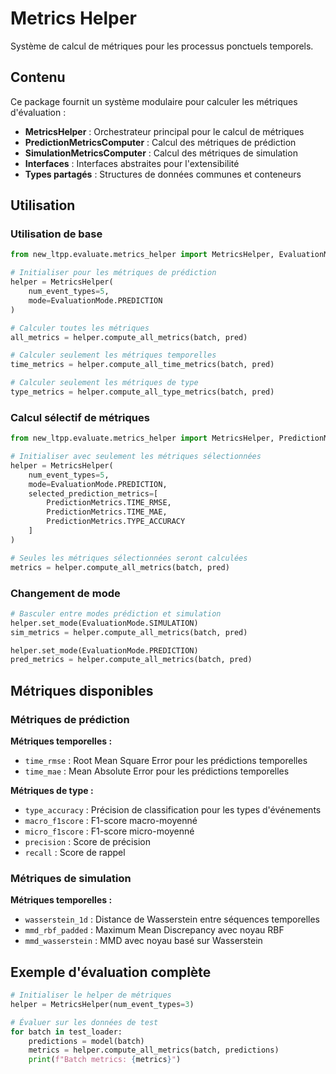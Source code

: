 # Metrics Helper

Système de calcul de métriques pour les processus ponctuels temporels.

## Contenu

Ce package fournit un système modulaire pour calculer les métriques d'évaluation :

- **MetricsHelper** : Orchestrateur principal pour le calcul de métriques
- **PredictionMetricsComputer** : Calcul des métriques de prédiction
- **SimulationMetricsComputer** : Calcul des métriques de simulation
- **Interfaces** : Interfaces abstraites pour l'extensibilité
- **Types partagés** : Structures de données communes et conteneurs

## Utilisation

### Utilisation de base

```python
from new_ltpp.evaluate.metrics_helper import MetricsHelper, EvaluationMode

# Initialiser pour les métriques de prédiction
helper = MetricsHelper(
    num_event_types=5,
    mode=EvaluationMode.PREDICTION
)

# Calculer toutes les métriques
all_metrics = helper.compute_all_metrics(batch, pred)

# Calculer seulement les métriques temporelles
time_metrics = helper.compute_all_time_metrics(batch, pred)

# Calculer seulement les métriques de type
type_metrics = helper.compute_all_type_metrics(batch, pred)
```

### Calcul sélectif de métriques

```python
from new_ltpp.evaluate.metrics_helper import MetricsHelper, PredictionMetrics

# Initialiser avec seulement les métriques sélectionnées
helper = MetricsHelper(
    num_event_types=5,
    mode=EvaluationMode.PREDICTION,
    selected_prediction_metrics=[
        PredictionMetrics.TIME_RMSE,
        PredictionMetrics.TIME_MAE,
        PredictionMetrics.TYPE_ACCURACY
    ]
)

# Seules les métriques sélectionnées seront calculées
metrics = helper.compute_all_metrics(batch, pred)
```

### Changement de mode

```python
# Basculer entre modes prédiction et simulation
helper.set_mode(EvaluationMode.SIMULATION)
sim_metrics = helper.compute_all_metrics(batch, pred)

helper.set_mode(EvaluationMode.PREDICTION)
pred_metrics = helper.compute_all_metrics(batch, pred)
```

## Métriques disponibles

### Métriques de prédiction

**Métriques temporelles :**
- `time_rmse` : Root Mean Square Error pour les prédictions temporelles
- `time_mae` : Mean Absolute Error pour les prédictions temporelles

**Métriques de type :**
- `type_accuracy` : Précision de classification pour les types d'événements
- `macro_f1score` : F1-score macro-moyenné
- `micro_f1score` : F1-score micro-moyenné
- `precision` : Score de précision
- `recall` : Score de rappel

### Métriques de simulation

**Métriques temporelles :**
- `wasserstein_1d` : Distance de Wasserstein entre séquences temporelles
- `mmd_rbf_padded` : Maximum Mean Discrepancy avec noyau RBF
- `mmd_wasserstein` : MMD avec noyau basé sur Wasserstein

## Exemple d'évaluation complète

```python
# Initialiser le helper de métriques
helper = MetricsHelper(num_event_types=3)

# Évaluer sur les données de test
for batch in test_loader:
    predictions = model(batch)
    metrics = helper.compute_all_metrics(batch, predictions)
    print(f"Batch metrics: {metrics}")
```
